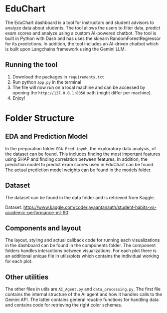 # EduChart

The EduChart dashboard is a tool for instructors and student advisors to analyze data about students.
The tool allows the users to filter data, predict exam scores and analyze using a custom AI-powered chatbot.
The tool is built in Python with Dash and has uses the sklearn RandomForestRegressor for its predictions. In addition, the tool includes an AI-driven chatbot which is built upon Langchains framework using the Gemini LLM.

## Running the tool

1. Download the packages in `requirements.txt`
2. Run python `app.py` in the terminal
3. The file will now run on a local machine and can be accessed by opening the `http://127.0.0.1:8050` path (might differ per machine).
4. Enjoy!

# Folder Structure

## EDA and Prediction Model

In the preparation folder `EDA_Pred.ipynb`, the exploratory data analysis, of the dataset can be found.
This includes finding the most important features using SHAP and finding correlation between features.
In addition, the prediction model to predict exam scores used in EduChart can be found. The actual prediction model weights can be found in the models folder.

## Dataset

The dataset can be found in the data folder and is retrieved from Kaggle.

Dataset: https://www.kaggle.com/code/jayaantanaath/student-habits-vs-academic-performance-ml-90

## Components and layout

The layout, styling and actual callback code for running each visualizations in the dashboard can be found in the components folder.
The component folders handles interactions between visualizations.
For each plot there is an additional unique file in utils/plots which contains the individual working for each plot.

## Other utilities

The other files in utils are `AI_Agent.py` and `data_processing.py`.
The first file contains the internal structure of the AI agent and how it handles calls to the Gemini API. The latter contains general reuable functions for handling data and contains code for retrieving the right color schemes.
